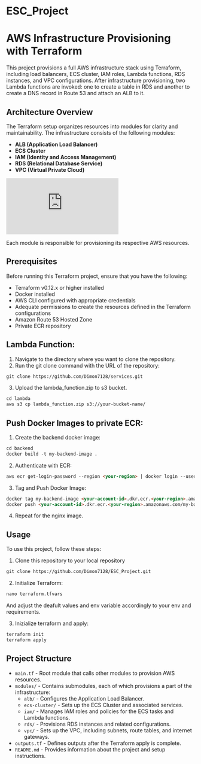 # ESC_Project

# AWS Infrastructure Provisioning with Terraform

This project provisions a full AWS infrastructure stack using Terraform, including load balancers, ECS cluster, IAM roles, Lambda functions, RDS instances, and VPC configurations. After infrastructure provisioning, two Lambda functions are invoked: one to create a table in RDS and another to create a DNS record in Route 53 and attach an ALB to it.

## Architecture Overview

The Terraform setup organizes resources into modules for clarity and maintainability. The infrastructure consists of the following modules:

- **ALB (Application Load Balancer)**
- **ECS Cluster**
- **IAM (Identity and Access Management)**
- **RDS (Relational Database Service)**
- **VPC (Virtual Private Cloud)**

![Alt text](https://github.com/Dimon7128/ESC_Project/blob/main/Architecture.pdf)


Each module is responsible for provisioning its respective AWS resources.

## Prerequisites

Before running this Terraform project, ensure that you have the following:

- Terraform v0.12.x or higher installed
- Docker installed
- AWS CLI configured with appropriate credentials
- Adequate permissions to create the resources defined in the Terraform configurations
- Amazon Route 53 Hosted Zone
- Private ECR repository
## Lambda Function:
1. Navigate to the directory where you want to clone the repository.
2. Run the git clone command with the URL of the repository:
```markdown
git clone https://github.com/Dimon7128/services.git
```
3. Upload the lambda_function.zip to s3 bucket.
```markdown
cd lambda
aws s3 cp lambda_function.zip s3://your-bucket-name/
```
## Push Docker Images to private ECR:
1. Create the backend docker image:
```markdown
cd backend
docker build -t my-backend-image .
```
2. Authenticate with ECR:
```markdown
aws ecr get-login-password --region <your-region> | docker login --username AWS --password-stdin <your-account-id>.dkr.ecr.<your-region>.amazonaws.com
```
3. Tag and Push Docker Image:
```markdown
docker tag my-backend-image <your-account-id>.dkr.ecr.<your-region>.amazonaws.com/my-backend-image
docker push <your-account-id>.dkr.ecr.<your-region>.amazonaws.com/my-backend-image
```
4. Repeat for the nginx image.

## Usage

To use this project, follow these steps:

1. Clone this repository to your local repository
```markdown
git clone https://github.com/Dimon7128/ESC_Project.git
```
2.  Initialize Terraform:
```markdown
nano terraform.tfvars
```
And adjust the deafult values and env variable accordingly to your env and requirements.

3. Inizialize terraform and apply:
```markdown
terraform init
terraform apply
```



## Project Structure

- `main.tf` - Root module that calls other modules to provision AWS resources.
- `modules/` - Contains submodules, each of which provisions a part of the infrastructure:
  - `alb/` - Configures the Application Load Balancer.
  - `ecs-cluster/` - Sets up the ECS Cluster and associated services.
  - `iam/` - Manages IAM roles and policies for the ECS tasks and Lambda functions.
  - `rds/` - Provisions RDS instances and related configurations.
  - `vpc/` - Sets up the VPC, including subnets, route tables, and internet gateways.
- `outputs.tf` - Defines outputs after the Terraform apply is complete.
- `README.md` - Provides information about the project and setup instructions.

